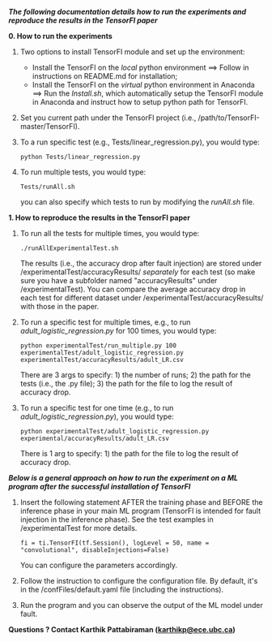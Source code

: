    ***The following documentation details how to run the experiments and reproduce the results in the TensorFI paper***

**0. How to run the experiments**

1. Two options to install TensorFI module and set up the environment: 

   - Install the TensorFI on the *local* python environment ==> Follow in instructions on README.md for installation; 
   - Install the TensorFI on the *virtual* python environment in Anaconda ==> Run the *Install.sh*, which automatically setup the TensorFI module in Anaconda and instruct how to setup python path for TensorFI.

2. Set you current path under the TensorFI project (i.e., /path/to/TensorFI-master/TensorFI).

3. To a run specific test (e.g., Tests/linear_regression.py), you would type:

   ```
   python Tests/linear_regression.py
   ```

4. To run multiple tests, you would type:

   ```
   Tests/runAll.sh
   ```

   you can also specify which tests to run by modifying the *runAll.sh* file.

**1. How to reproduce the results in the TensorFI paper** 

1. To run all the tests for multiple times, you would type:

   ```
   ./runAllExperimentalTest.sh
   ```

   The results (i.e., the accuracy drop after fault injection) are stored under /experimentalTest/accuracyResults/ *separately* for each test (so make sure you have a subfolder named "accuracyResults" under /experimentalTest). You can compare the average accuracy drop in each test for different dataset under /experimentalTest/accuracyResults/ with those in the paper.

2. To run a specific test for multiple times, e.g., to run  *adult_logistic_regression.py* for 100 times, you would type:

   ```
   python experimentalTest/run_multiple.py 100  experimentalTest/adult_logistic_regression.py  experimentalTest/accuracyResults/adult_LR.csv
   ```

   There are 3 args to specify: 1) the number of runs; 2) the path for the tests (i.e., the .py file); 3) the path for the file to log the result of accuracy drop.

3. To run a specific test for one time (e.g., to run *adult_logistic_regression.py*), you would type:

   ``` 
   python experimentalTest/adult_logistic_regression.py experimental/accuracyResults/adult_LR.csv
   ```

   There is 1 arg to specify: 1) the path for the file to log the result of accuracy drop.
   
   
***Below is a general approach on how to run the experiment on a ML program after the successful installation of TensorFI***

   
1. Insert the following statement AFTER the training phase and BEFORE the inference phase in your main ML program (TensorFI is intended for fault injection in the inference phase). See the test examples in /experimentalTest for more details.

   ```
   fi = ti.TensorFI(tf.Session(), logLevel = 50, name = "convolutional", disableInjections=False)
   ```
   
   You can configure the parameters accordingly.

2. Follow the instruction to configure the configuration file. By default, it's in the /confFiles/default.yaml file (including the instructions).

3. Run the program and you can observe the output of the ML model under fault.



**Questions ? Contact Karthik Pattabiraman (karthikp@ece.ubc.ca)**
